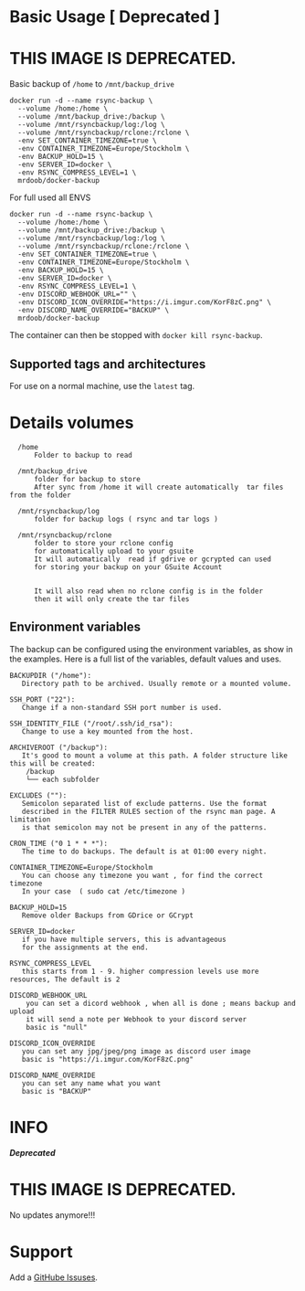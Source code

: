 # Basic Usage [ Deprecated ]

# THIS IMAGE IS DEPRECATED.

Basic backup of `/home` to `/mnt/backup_drive`

    docker run -d --name rsync-backup \
      --volume /home:/home \
      --volume /mnt/backup_drive:/backup \
      --volume /mnt/rsyncbackup/log:/log \
      --volume /mnt/rsyncbackup/rclone:/rclone \
      -env SET_CONTAINER_TIMEZONE=true \
      -env CONTAINER_TIMEZONE=Europe/Stockholm \
      -env BACKUP_HOLD=15 \
      -env SERVER_ID=docker \
      -env RSYNC_COMPRESS_LEVEL=1 \
      mrdoob/docker-backup


For full used all ENVS 

    docker run -d --name rsync-backup \
      --volume /home:/home \
      --volume /mnt/backup_drive:/backup \
      --volume /mnt/rsyncbackup/log:/log \
      --volume /mnt/rsyncbackup/rclone:/rclone \
      -env SET_CONTAINER_TIMEZONE=true \
      -env CONTAINER_TIMEZONE=Europe/Stockholm \
      -env BACKUP_HOLD=15 \
      -env SERVER_ID=docker \
      -env RSYNC_COMPRESS_LEVEL=1 \
      -env DISCORD_WEBHOOK_URL="" \
      -env DISCORD_ICON_OVERRIDE="https://i.imgur.com/KorF8zC.png" \
      -env DISCORD_NAME_OVERRIDE="BACKUP" \
      mrdoob/docker-backup


The container can then be stopped with `docker kill rsync-backup`.

## Supported tags and architectures

For use on a normal machine, use the `latest` tag.

# Details volumes 

      /home
          Folder to backup to read 

      /mnt/backup_drive
          folder for backup to store 
          After sync from /home it will create automatically  tar files from the folder 

      /mnt/rsyncbackup/log
          folder for backup logs ( rsync and tar logs )

      /mnt/rsyncbackup/rclone
          folder to store your rclone config 
          for automatically upload to your gsuite 
          It will automatically  read if gdrive or gcrypted can used 
          for storing your backup on your GSuite Account 


          It will also read when no rclone config is in the folder
          then it will only create the tar files
 

## Environment variables

The backup can be configured using the environment variables, as show in the
examples. Here is a full list of the variables, default values and uses.


    BACKUPDIR ("/home"): 
       Directory path to be archived. Usually remote or a mounted volume.

    SSH_PORT ("22"): 
       Change if a non-standard SSH port number is used.

    SSH_IDENTITY_FILE ("/root/.ssh/id_rsa"): 
       Change to use a key mounted from the host.
 
    ARCHIVEROOT ("/backup"): 
       It's good to mount a volume at this path. A folder structure like this will be created:
        /backup
        └── each subfolder 

    EXCLUDES (""): 
       Semicolon separated list of exclude patterns. Use the format
       described in the FILTER RULES section of the rsync man page. A limitation
       is that semicolon may not be present in any of the patterns.

    CRON_TIME ("0 1 * * *"): 
       The time to do backups. The default is at 01:00 every night.

    CONTAINER_TIMEZONE=Europe/Stockholm
       You can choose any timezone you want , for find the correct timezone 
       In your case  ( sudo cat /etc/timezone )

    BACKUP_HOLD=15
       Remove older Backups from GDrice or GCrypt 

    SERVER_ID=docker
       if you have multiple servers, this is advantageous 
       for the assignments at the end.

    RSYNC_COMPRESS_LEVEL
       this starts from 1 - 9. higher compression levels use more resources, The default is 2
	 
    DISCORD_WEBHOOK_URL
        you can set a dicord webhook , when all is done ; means backup and upload 
		it will send a note per Webhook to your discord server
		basic is "null"

    DISCORD_ICON_OVERRIDE
       you can set any jpg/jpeg/png image as discord user image
	   basic is "https://i.imgur.com/KorF8zC.png"

    DISCORD_NAME_OVERRIDE
       you can set any name what you want
	   basic is "BACKUP"


# INFO

***Deprecated***

# THIS IMAGE IS DEPRECATED.

No updates anymore!!!

# Support

Add a [GitHube Issuses](https://github.com/doob187/docker-backup/issues).
